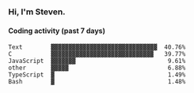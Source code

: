 ### Hi, I'm Steven.

#### Coding activity (past 7 days)
```
Text        ▓▓▓▓▓▓▓▓▓▓▓▓▓▓▓▓▓▓▓▓▓▓▓▓▓▓▓▓▓▓  40.76%
C           ▓▓▓▓▓▓▓▓▓▓▓▓▓▓▓▓▓▓▓▓▓▓▓▓▓▓▓▓▓   39.77%
JavaScript  ▓▓▓▓▓▓▓                          9.61%
other       ▓▓▓▓▓                            6.88%
TypeScript  ▓                                1.49%
Bash        ▓                                1.48%
```
